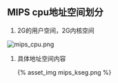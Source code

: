 ## MIPS cpu地址空间划分

1. 2G的用户空间，2G内核空间

![mips_cpu.png](https://github.com/quronghui/Embedded-written-reference/blob/master/OS/photo/mips_cpu.png)

 1. 具体地址空间内容

    {% asset_img mips_kseg.png %}
